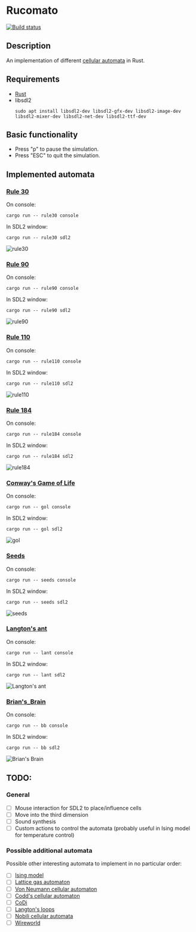 # Rucomato

[![Build status](https://github.com/torlenor/rucomato/actions/workflows/rust.yml/badge.svg)](https://github.com/torlenor/rucomato/actions/workflows/rust.yml)

## Description

An implementation of different [cellular automata](https://en.wikipedia.org/wiki/Cellular_automaton) in Rust.

## Requirements

- [Rust](https://www.rust-lang.org/)
- libsdl2
  ```console
  sudo apt install libsdl2-dev libsdl2-gfx-dev libsdl2-image-dev libsdl2-mixer-dev libsdl2-net-dev libsdl2-ttf-dev
  ```

## Basic functionality

- Press "p" to pause the simulation.
- Press "ESC" to quit the simulation.

## Implemented automata

### [Rule 30](https://en.wikipedia.org/wiki/Rule_30)

On console:
```console
cargo run -- rule30 console
```

In SDL2 window:
```console
cargo run -- rule30 sdl2
```

![rule30](./examples/rule30.png)

### [Rule 90](https://en.wikipedia.org/wiki/Rule_90)

On console:
```console
cargo run -- rule90 console
```

In SDL2 window:
```console
cargo run -- rule90 sdl2
```

![rule90](./examples/rule90.png)

### [Rule 110](https://en.wikipedia.org/wiki/Rule_110)

On console:
```console
cargo run -- rule110 console
```

In SDL2 window:
```console
cargo run -- rule110 sdl2
```

![rule110](./examples/rule110.png)

### [Rule 184](https://en.wikipedia.org/wiki/Rule_184)

On console:
```console
cargo run -- rule184 console
```

In SDL2 window:
```console
cargo run -- rule184 sdl2
```

![rule184](./examples/rule184.png)

### [Conway's Game of Life](https://en.wikipedia.org/wiki/Conway%27s_Game_of_Life)

On console:
```console
cargo run -- gol console
```

In SDL2 window:
```console
cargo run -- gol sdl2
```

![gol](./examples/gol.png)

### [Seeds](https://en.wikipedia.org/wiki/Seeds_(cellular_automaton))

On console:
```console
cargo run -- seeds console
```

In SDL2 window:
```console
cargo run -- seeds sdl2
```

![seeds](./examples/seeds.png)

### [Langton's ant](https://en.wikipedia.org/wiki/Langton%27s_ant)

On console:
```console
cargo run -- lant console
```

In SDL2 window:
```console
cargo run -- lant sdl2
```

![Langton's ant](./examples/langtons_ant.png)

### [Brian's_Brain](https://en.wikipedia.org/wiki/Brian%27s_Brain)

On console:
```console
cargo run -- bb console
```

In SDL2 window:
```console
cargo run -- bb sdl2
```

![Brian's Brain](./examples/brians_brain.png)

## TODO:

### General

- [ ] Mouse interaction for SDL2 to place/influence cells
- [ ] Move into the third dimension
- [ ] Sound synthesis
- [ ] Custom actions to control the automata (probably useful in Ising model for temperature control)

### Possible additional automata

Possible other interesting automata to implement in no particular order:

- [ ] [Ising model](https://en.wikipedia.org/wiki/Ising_model)
- [ ] [Lattice gas automaton](https://en.wikipedia.org/wiki/Lattice_gas_automaton)
- [ ] [Von Neumann cellular automaton](https://en.wikipedia.org/wiki/Von_Neumann_cellular_automaton)
- [ ] [Codd's cellular automaton](https://en.wikipedia.org/wiki/Codd%27s_cellular_automaton)
- [ ] [CoDi](https://en.wikipedia.org/wiki/CoDi)
- [ ] [Langton's loops](https://en.wikipedia.org/wiki/Langton%27s_loops)
- [ ] [Nobili cellular automata](https://en.wikipedia.org/wiki/Nobili_cellular_automata)
- [ ] [Wireworld](https://en.wikipedia.org/wiki/Wireworld)
